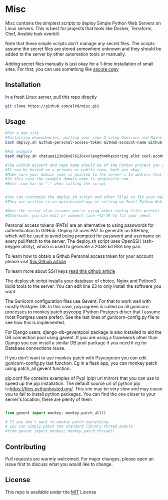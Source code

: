 # Misc

Misc contains the simplest scripts to deploy Simple Python Web Servers on Linux servers. This is best for projects that tools like Docker, Terraform, Chef, Ansible look overkill.

Note that these simple scripts don't manage any secret files. The scripts assume the secret files are stored somewhere unknown and they should be added to the server by other automation tools or manually. 

Adding secret files manually is just okay for a 1-time installation of small sites. For that, you can use something like [secure copy](https://linux.die.net/man/1/scp)


## Installation

In a fresh Linux server, pull this repo directly

```bash
git clone https://github.com/elkd/misc.git
```

## Usage

```bash
#For a new site
#Installing dependencies, pulling your repo & setup Gunicorn and Nginx
bash deploy.sh Github-personal-access-token GitHub-account-name Github-repo-name domain-name-without-TLD TLD db

#For example
bash deploy.sh chatupa12308bx876136xxxlength40hexstring elkd cool-ecommerce-shop shopingsite com sqlite3

#The Github account and repo name should be of the Python project you are deploying.
#It can be hosted on a private or public repo, both are okay.
#Make sure your domain name is pointed to the server's Ip address that this script will run
#In this case the example domain name is shopinsite.com
#Note .com has no "." when calling the script   


#You can customize the deploy.sh script and other files to fit your needs, they are very simple.
#They are written in an opinionated way of setting up Small Python Web Applications

#Note the script also assumes you're using other config files present in this repo as well. 
#Otherwise, you can edit or comment line ~43-70 to fit your needs
```
Personal access tokens (PATs) are an alternative to using passwords for authentication to GitHub. Deploy.sh uses PAT to generate an SSH key, which will be used to avoid being prompted for password and username on every pull/fetch to the server. The deploy.sh script uses OpenSSH (ssh-keygen utility), which is used to generate a 2048-bit RSA key pair.

To learn how to obtain a Github Personal access token for your account please visit [this Github article](https://docs.github.com/en/github/authenticating-to-github/creating-a-personal-access-token)

To learn more about SSH keys [read this github article](https://docs.github.com/en/authentication/connecting-to-github-with-ssh/generating-a-new-ssh-key-and-adding-it-to-the-ssh-agent)

The deploy.sh script installs your database of choice, Nginx and Python3 build tools to the server. You can edit line 23 to only install the software you want.

The Gunicorn configuration files use Gevent. For that to work well with mostly Postgres DB. In this case, psycogreen is called on all gunicorn processes to monkey patch psycopg (Python Postgres driver that I assume most Postgres users prefer). See the last lines of gunicorn-config.py file to see how this is implemented.

For Django users, django-db-geventpool package is also installed to aid the DB connection pool using gevent. If you are using a framework other than Django you can install a similar DB pool package if you need it eg for Database connections reuse.

If you don't want to use monkey patch with Psycogreen you can edit gunicorn-config.py last function. Eg in a flask app, you can monkey patch using patch_all gevent function.

pip.conf file contains examples of Pypi (pip) url mirrors that you can use to speed up the pip installation.
The default source url of python pip is:https://files.pythonhosted.org/. This site may be very slow and may cause you to fail to install python packages.
You can find the one closer to your server's location, there are plenty of them

```python

from gevent import monkey; monkey.patch_all()

# If you don't want to monkey patch everything
# you can simply patch the standard library thread module
#from gevent import monkey; monkey.patch_thread()

```
 

## Contributing
Pull requests are warmly welcomed. 
For major changes, please open an issue first to discuss what you would like to change.



## License
This repo is available under the [MIT](https://choosealicense.com/licenses/mit/) License
